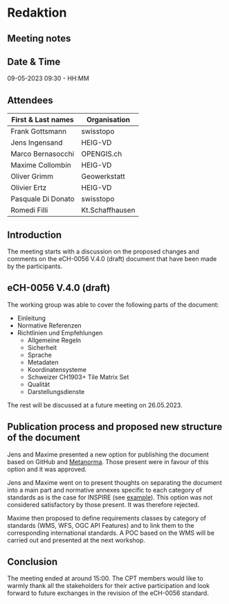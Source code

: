 # Redaktion 
## Meeting notes

## Date & Time

09-05-2023 09:30 - HH:MM

## Attendees

| First & Last names  | Organisation                         |
|---------------------|--------------------------------------|
| Frank	Gottsmann	  | swisstopo                            |
| Jens Ingensand	  | HEIG-VD                              |
| Marco Bernasocchi   | OPENGIS.ch                           |
| Maxime Collombin    | HEIG-VD                              |
| Oliver Grimm        | Geowerkstatt                         |
| Olivier Ertz        | HEIG-VD                              |
| Pasquale Di Donato  |	swisstopo                            |
| Romedi Filli        | Kt.Schaffhausen                      |
## Introduction

The meeting starts with a discussion on the proposed changes and comments on the eCH-0056 V.4.0 (draft) document that have been made by the participants.
## eCH-0056 V.4.0 (draft)

The working group was able to cover the following parts of the document:

- Einleitung
- Normative Referenzen
- Richtlinien und Empfehlungen
    - Allgemeine Regeln
    - Sicherheit
    - Sprache
    - Metadaten
    - Koordinatensysteme
    - Schweizer CH1903+ Tile Matrix Set
    - Qualität
    - Darstellungsdienste

The rest will be discussed at a future meeting on 26.05.2023.

## Publication process and proposed new structure of the document

Jens and Maxime presented a new option for publishing the document based on GitHub and [Metanorma](https://www.metanorma.org/).
Those present were in favour of this option and it was approved.

Jens and Maxime went on to present thoughts on separating the document into a main part and normative annexes specific to each category of standards as is the case for INSPIRE (see [example](https://github.com/INSPIRE-MIF/gp-ogc-api-features/blob/master/spec/oapif-inspire-download.md)).
This option was not considered satisfactory by those present. It was therefore rejected.

Maxime then proposed to define requirements classes by category of standards (WMS, WFS, OGC API Features) and to link them to the corresponding international standards. A POC based on the WMS will be carried out and presented at the next workshop.

## Conclusion

The meeting ended at around 15:00.
The CPT members would like to warmly thank all the stakeholders for their active participation and look forward to future exchanges in the revision of the eCH-0056 standard.